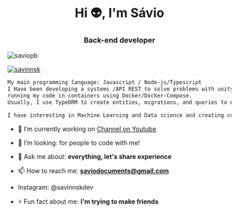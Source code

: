 <h1 align="center">Hi 👽, I'm Sávio</h1>
<h3 align="center">Back-end developer</h3>

<p align="left"> <img src="https://komarev.com/ghpvc/?username=saviopb&label=Profile%20views&color=0e75b6&style=flat" alt="saviopb" /> </p>


<p align="left"> <a href="https://twitter.com/savinnsk" target="blank"><img src="https://img.shields.io/twitter/follow/savinnsk?logo=twitter&style=for-the-badge" alt="savinnsk" /></a> </p>


```zsh 
My main programming language: Javascript / Node-js/Typescript
I Have been developing a systems /API REST to solve problems with unity test and integrate with the lib jest,
running my code in containers using Docker/Docker-Compose.
Usually, I use TypeORM to create entities, migrations, and queries to obtain an organized Database. 

I have interesting in Machine Learning and Data science and creating content about technology.
```

- 🔭 I’m currently working on [Channel on Youtube](https://www.youtube.com/channel/UCEQgbikBsBKVR5tCdBAga5w)

- 🤝 I’m looking: for people to code with me! 

- 💬 Ask me about: **everything, let's share experience**

- 📫 How to reach me:  **saviodocuments@gmail.com**
- Instagram: @savinnskdev

- ⚡ Fun fact about me: **I'm trying to make friends**





